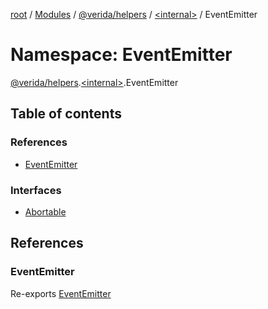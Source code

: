 [root](../README.md) / [Modules](../modules.md) / [@verida/helpers](verida_helpers.md) / [<internal\>](verida_helpers._internal_.md) / EventEmitter

# Namespace: EventEmitter

[@verida/helpers](verida_helpers.md).[<internal\>](verida_helpers._internal_.md).EventEmitter

## Table of contents

### References

- [EventEmitter](verida_helpers._internal_.EventEmitter.md#eventemitter)

### Interfaces

- [Abortable](../interfaces/verida_helpers._internal_.EventEmitter.Abortable.md)

## References

### EventEmitter

Re-exports [EventEmitter](../classes/verida_helpers._internal_.EventEmitter-1.md)
